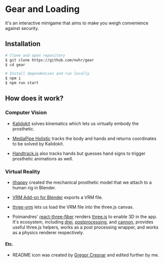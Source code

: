 # Gear and Loading

It's an interactive minigame that aims to make you weigh convenience against security.

## Installation

```zsh
# Clone and open repository
$ git clone https://github.com/nohr/gear
$ cd gear

# Install dependencies and run locally
$ npm i
$ npm run start
```

## How does it work?

### Computer Vision

- [Kalidokit](https://github.com/yeemachine/kalidokit) solves kinematics which lets us virtually embody the prosthetic.

- [MediaPipe Holistic](https://google.github.io/mediapipe/solutions/holistic.html) tracks the body and hands and returns coordinates to be solved by Kalidokit.

- [Handtrack.js](https://github.com/victordibia/handtrack.js) also tracks hands but guesses hand signs to trigger prosthetic animations as well.

### Virtual Reality

- [ithappy](https://www.cgtrader.com/ithappy) created the mechanical prosthetic model that we attach to a human rig in Blender.

- [VRM Add-on for Blender](https://github.com/saturday06/VRM_Addon_for_Blender) exports a VRM file.

- [three-vrm](https://github.com/pixiv/three-vrm) lets us load the VRM file into the three.js canvas.

- Poimandres' [react-three-fiber](https://github.com/pmndrs/react-three-fiber) renders [three.js](https://threejs.org/) to enable 3D in the app. It's ecosystem, including [drei](https://github.com/pmndrs/drei), [postprocessing](https://github.com/pmndrs/react-postprocessing), and [cannon](https://github.com/pmndrs/use-cannon), provides useful three.js helpers, works as a post processing wrapper, and works as a physics renderer respectively.

#### Etc.

- README icon was created by [Gregor Cresnar](https://thenounproject.com/grega.cresnar/) and edited further by me.
